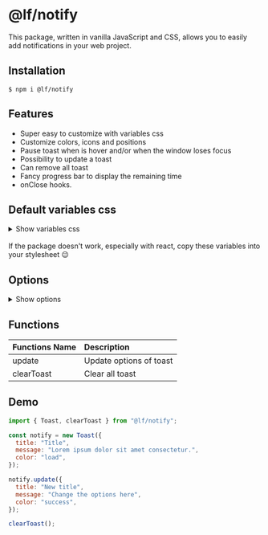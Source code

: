 # @lf/notify

This package, written in vanilla JavaScript and CSS, allows you to easily add notifications in your web project.

## Installation

```
$ npm i @lf/notify
```

## Features

- Super easy to customize with variables css
- Customize colors, icons and positions
- Pause toast when is hover and/or when the window loses focus
- Possibility to update a toast
- Can remove all toast
- Fancy progress bar to display the remaining time
- onClose hooks.

## Default variables css

<details>
<summary>Show variables css</summary>
<br>

```css
:root {
  /*! Color palette */
  --success: hsl(152, 66%, 36%);
  --info: hsl(216, 96%, 56%);
  --warning: hsl(45, 96%, 56%);
  --danger: hsl(354, 76%, 56%);
  --load: hsl(45, 96%, 56%);
  --white: hsl(0, 0%, 96%);
  --black: hsl(0, 0%, 16%);
  /*! width of site content for full size toast */
  --site-content: 88vw;
  /*! Style toast continer */
  --toast-width: 24rem;
  --toast-padding: 1rem;
  --toast-gap: 1rem;
  /*! Style toast message */
  --message-font-size: 1rem;
  --message-title-font-size: 1.25rem;
  --message-padding: 1.25rem 1.5rem;
  --message-border-radius: 0.75rem;
  --message-border-width: 1.6px;
  --message-transition: all 365ms ease-in-out;
  --progress-bar-height: 3px;
  /*! Icons */
  --icon-font-family: symbol;
  --icon-font-weight: 400;
  --icon-font-size: 1.5rem;
  --icon-xmark: "\2715";
  --icon-success: "\2713";
  --icon-info: "\2139";
  --icon-warning: "\26A0";
  --icon-danger: "\2717";
  --icon-load: "\27F3";
}
```

</details>
<br>
If the package doesn't work, especially with react, copy these variables into your stylesheet 😉

## Options

<details>
<summary>Show options</summary>
<br>

| Options Name     | Values                                                                                                         | Description                                                       |
| :--------------- | :------------------------------------------------------------------------------------------------------------- | :---------------------------------------------------------------- |
| position         | top-left<br>top-center<br>top-right<br>top-full<br>bottom-left<br>bottom-center<br>bottom-right<br>bottom-full | Position of container toast **default: top-left**                 |
| title            | string                                                                                                         | Title h3 of toast                                                 |
| message          | Sting                                                                                                          | Text of toast                                                     |
| icon             | Sting                                                                                                          | CSS icon code or emoji                                            |
| color            | success<br>info<br>warning<br>danger<br>load<br>color hexadecimal                                              | Color of icon and border toast                                    |
| autoClose        | Number Time in milliseconds Toast is visible                                                                   | If it is equal to 0 the toast is always visible **default: 6000** |
| canClose         | Boolean                                                                                                        | Toggle to enable close toast **default: true**                    |
| showProgress     | Boolean                                                                                                        | Toggle to show progress **default: true**bar                      |
| pauseOnHover     | Boolean                                                                                                        | Toggle to enable pause on hover **default: true**                 |
| pauseOnFocusLoss | Boolean                                                                                                        | Toggle to enable pause on window loses focus **default: true**    |
| onClose          | Function                                                                                                       | Function that is left when the toast is closed                    |

</details>

## Functions

| Functions Name | Description             |
| :------------- | :---------------------- |
| update         | Update options of toast |
| clearToast     | Clear all toast         |

## Demo

```js
import { Toast, clearToast } from "@lf/notify";

const notify = new Toast({
  title: "Title",
  message: "Lorem ipsum dolor sit amet consectetur.",
  color: "load",
});

notify.update({
  title: "New title",
  message: "Change the options here",
  color: "success",
});

clearToast();
```
